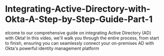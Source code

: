 # Integrating-Active-Directory-with-Okta-A-Step-by-Step-Guide-Part-1
elcome to our comprehensive guide on integrating Active Directory (AD) with Okta! In this video, we'll walk you through the entire process, from start to finish, ensuring you can seamlessly connect your on-premises AD with Okta's powerful identity management platform
